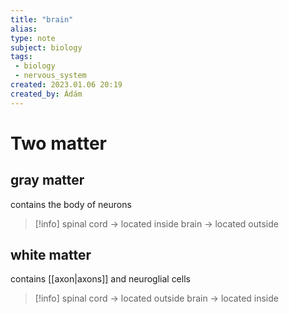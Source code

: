 ```yaml
---
title: "brain"
alias: 
type: note
subject: biology
tags:
 - biology
 - nervous_system
created: 2023.01.06 20:19
created_by: Ádám
---
```

# Two matter
## gray matter
contains the body of neurons

>[!info]
>spinal cord → located inside
>brain → located outside

## white matter
contains [[axon|axons]] and neuroglial cells

>[!info]
>spinal cord → located outside
>brain → located inside

